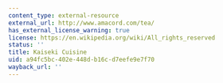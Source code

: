 ```yaml
---
content_type: external-resource
external_url: http://www.amacord.com/tea/
has_external_license_warning: true
license: https://en.wikipedia.org/wiki/All_rights_reserved
status: ''
title: Kaiseki Cuisine
uid: a94fc5bc-402e-448d-b16c-d7eefe9e7f70
wayback_url: ''
---
```

